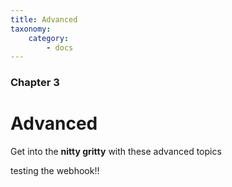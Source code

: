 ```yaml
---
title: Advanced
taxonomy:
    category:
        - docs
---
```


### Chapter 3

# Advanced

Get into the **nitty gritty** with these advanced topics

testing the webhook!!